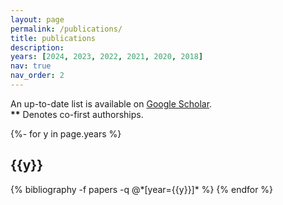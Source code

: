 ```yaml
---
layout: page
permalink: /publications/
title: publications
description:
years: [2024, 2023, 2022, 2021, 2020, 2018]
nav: true
nav_order: 2
---
```

<!-- _pages/publications.md -->
<div class="publications">

An up-to-date list is available on <a href="https://scholar.google.com/citations?user=OdzPaPIAAAAJ&hl=en&oi=ao">Google Scholar</a>.
<br>
<strong>**</strong> Denotes co-first authorships.

{%- for y in page.years %}
  <h2 class="year">{{y}}</h2>
  {% bibliography -f papers -q @*[year={{y}}]* %}
{% endfor %}

</div>
